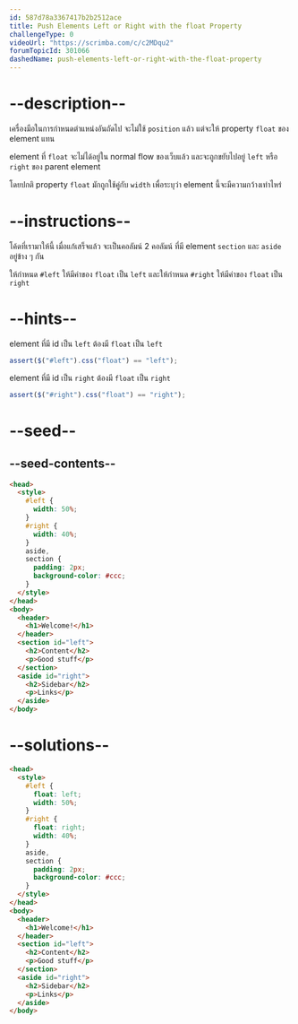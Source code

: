```yaml
---
id: 587d78a3367417b2b2512ace
title: Push Elements Left or Right with the float Property
challengeType: 0
videoUrl: "https://scrimba.com/c/c2MDqu2"
forumTopicId: 301066
dashedName: push-elements-left-or-right-with-the-float-property
---
```


# --description--

เครื่องมือในการกำหนดตำแหน่งอันถัดไป จะไม่ใช้ `position` แล้ว แต่จะให้ property `float` ของ element แทน

element ที่ `float` จะไม่ได้อยู่ใน normal flow ของเว็บแล้ว และจะถูกขยับไปอยู่ `left` หรือ `right` ของ parent element

โดยปกติ property `float` มักถูกใช้คู่กับ `width` เพื่อระบุว่า element นี้จะมีความกว้างเท่าไหร่

# --instructions--

โค้ดที่เรามาให้นี้ เมื่อแก้เสร็จแล้ว จะเป็นคอลัมน์ 2 คอลัมน์ ที่มี element `section` และ `aside` อยู่ข้าง ๆ กัน

ให้กำหนด `#left` ให้มีค่าของ `float` เป็น `left` และให้กำหนด `#right` ให้มีค่าของ `float` เป็น `right`

# --hints--

element ที่มี id เป็น `left` ต้องมี `float` เป็น `left`

```js
assert($("#left").css("float") == "left");
```

element ที่มี id เป็น `right` ต้องมี `float` เป็น `right`

```js
assert($("#right").css("float") == "right");
```

# --seed--

## --seed-contents--

```html
<head>
  <style>
    #left {
      width: 50%;
    }
    #right {
      width: 40%;
    }
    aside,
    section {
      padding: 2px;
      background-color: #ccc;
    }
  </style>
</head>
<body>
  <header>
    <h1>Welcome!</h1>
  </header>
  <section id="left">
    <h2>Content</h2>
    <p>Good stuff</p>
  </section>
  <aside id="right">
    <h2>Sidebar</h2>
    <p>Links</p>
  </aside>
</body>
```

# --solutions--

```html
<head>
  <style>
    #left {
      float: left;
      width: 50%;
    }
    #right {
      float: right;
      width: 40%;
    }
    aside,
    section {
      padding: 2px;
      background-color: #ccc;
    }
  </style>
</head>
<body>
  <header>
    <h1>Welcome!</h1>
  </header>
  <section id="left">
    <h2>Content</h2>
    <p>Good stuff</p>
  </section>
  <aside id="right">
    <h2>Sidebar</h2>
    <p>Links</p>
  </aside>
</body>
```
